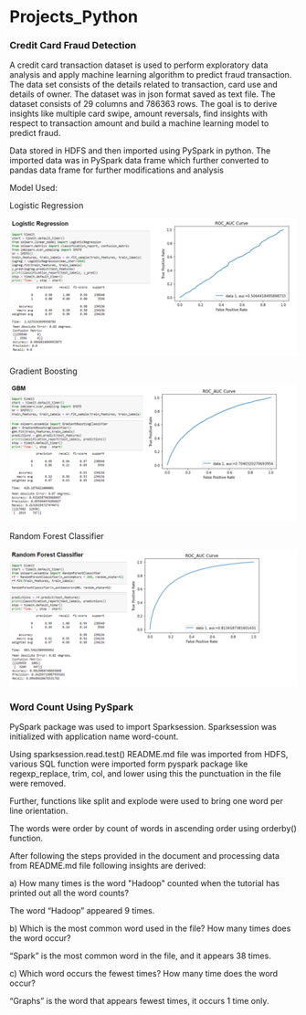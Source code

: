 # Projects_Python
<h3>Credit Card Fraud Detection</h3>
<p>A credit card transaction dataset is used to perform exploratory data analysis and apply machine learning algorithm to predict fraud transaction. The data set consists of the details related to transaction, card use and details of owner. The dataset was in json format saved as text file. The dataset consists of 29 columns and 786363 rows. The goal is to derive insights like multiple card swipe, amount reversals, find insights with respect to transaction amount and build a machine learning model to predict fraud.</p>
<p>Data stored in HDFS and then imported using PySpark in python. The imported data was in PySpark data frame which further converted to pandas data frame for further modifications and analysis</p>
<p>Model Used:</p>
<p>Logistic Regression</p>
<p>
    <img src="https://github.com/rkhatu97/Projects_Python/blob/master/Credit_card_fraud_detection/logistic_regression.png" />
</p>
<p>Gradient Boosting</p>
<p>
    <img src="https://github.com/rkhatu97/Projects_Python/blob/master/Credit_card_fraud_detection/GBM.png" />
</p>
<p>Random Forest Classifier</p>
<p>
    <img src="https://github.com/rkhatu97/Projects_Python/blob/master/Credit_card_fraud_detection/random_forest.png" />
</p>
<h3> Word Count Using PySpark</h3>
<p>PySpark package was used to import Sparksession. Sparksession was initialized with application name word-count.</p>
<p>Using sparksession.read.test() README.md file was imported from HDFS, various SQL function were imported form pyspark package like regexp_replace, trim, col, and lower using this the punctuation in the file were removed.</p>
<p>Further, functions like split and explode were used to bring one word per line orientation.</p>
<p>The words were order by count of words in ascending order using orderby() function.</p>
<p>After following the steps provided in the document and processing data from README.md file following insights are derived:</p>
<p>a)	How many times is the word "Hadoop" counted when the tutorial has printed out all the word counts?</p>
<p>The word “Hadoop” appeared 9 times.</p>
<p>b)	Which is the most common word used in the file? How many times does the word occur?</p>
<p>“Spark” is the most common word in the file, and it appears 38 times.</p>
<p>c)	Which word occurs the fewest times? How many time does the word occur?</p>
<p>“Graphs” is the word that appears fewest times, it occurs 1 time only.</p>




